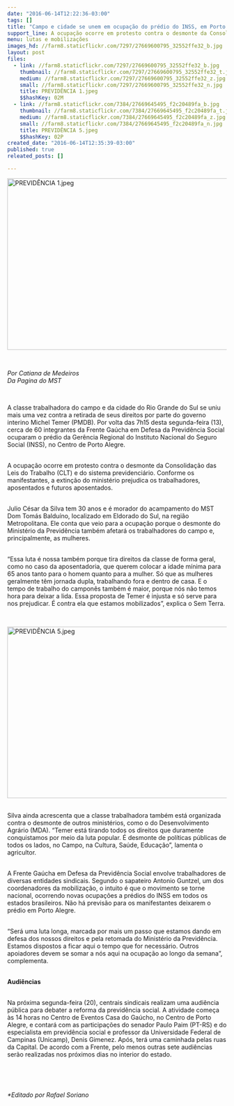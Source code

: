```yaml
---
date: "2016-06-14T12:22:36-03:00"
tags: []
title: "Campo e cidade se unem em ocupação do prédio do INSS, em Porto Alegre"
support_line: A ocupação ocorre em protesto contra o desmonte da Consolidação das Leis do Trabalho (CLT) e do sistema previdenciário.
menu: lutas e mobilizações
images_hd: //farm8.staticflickr.com/7297/27669600795_32552ffe32_b.jpg
layout: post
files:
  - link: //farm8.staticflickr.com/7297/27669600795_32552ffe32_b.jpg
    thumbnail: //farm8.staticflickr.com/7297/27669600795_32552ffe32_t.jpg
    medium: //farm8.staticflickr.com/7297/27669600795_32552ffe32_z.jpg
    small: //farm8.staticflickr.com/7297/27669600795_32552ffe32_n.jpg
    title: PREVIDÊNCIA 1.jpeg
    $$hashKey: 02M
  - link: //farm8.staticflickr.com/7384/27669645495_f2c20489fa_b.jpg
    thumbnail: //farm8.staticflickr.com/7384/27669645495_f2c20489fa_t.jpg
    medium: //farm8.staticflickr.com/7384/27669645495_f2c20489fa_z.jpg
    small: //farm8.staticflickr.com/7384/27669645495_f2c20489fa_n.jpg
    title: PREVIDÊNCIA 5.jpeg
    $$hashKey: 02P
created_date: "2016-06-14T12:35:39-03:00"
published: true
releated_posts: []

---
```

<p><img alt="PREVIDÊNCIA 1.jpeg" height="394" src="//farm8.staticflickr.com/7297/27669600795_32552ffe32_b.jpg" width="700" /></p>

<p>&nbsp;</p>

<p><em>Por Catiana de Medeiros<br />
Da Pagina do MST</em></p>

<p>&nbsp;</p>

<p>A classe trabalhadora do campo e da cidade do Rio Grande do Sul se uniu mais uma vez contra a retirada de seus direitos por parte do governo interino Michel Temer (PMDB). Por volta das 7h15 desta segunda-feira (13), cerca de 60 integrantes da Frente Ga&uacute;cha em Defesa da Previd&ecirc;ncia Social ocuparam o pr&eacute;dio da Ger&ecirc;ncia Regional do Instituto Nacional do Seguro Social (INSS), no Centro de Porto Alegre.</p>

<p><br />
A ocupa&ccedil;&atilde;o ocorre em protesto contra o desmonte da Consolida&ccedil;&atilde;o das Leis do Trabalho (CLT) e do sistema previdenci&aacute;rio. Conforme os manifestantes, a extin&ccedil;&atilde;o do minist&eacute;rio prejudica os trabalhadores, aposentados e futuros aposentados.</p>

<p><br />
Julio C&eacute;sar da Silva tem 30 anos e &eacute; morador do acampamento do MST Dom Tom&aacute;s Baldu&iacute;no, localizado em Eldorado do Sul, na regi&atilde;o Metropolitana. Ele conta que veio para a ocupa&ccedil;&atilde;o porque o desmonte do Minist&eacute;rio da Previd&ecirc;ncia tamb&eacute;m afetar&aacute; os trabalhadores do campo e, principalmente, as mulheres.</p>

<p><br />
&ldquo;Essa luta &eacute; nossa tamb&eacute;m porque tira direitos da classe de forma geral, como no caso da aposentadoria, que querem colocar a idade m&iacute;nima para 65 anos tanto para o homem quanto para a mulher. S&oacute; que as mulheres geralmente t&ecirc;m jornada dupla, trabalhando fora e dentro de casa. E o tempo de trabalho do campon&ecirc;s tamb&eacute;m &eacute; maior, porque n&oacute;s n&atilde;o temos hora para deixar a lida. Essa proposta de Temer &eacute; injusta e s&oacute; serve para nos prejudicar. &Eacute; contra ela que estamos mobilizados&rdquo;, explica o Sem Terra.</p>

<p>&nbsp;</p>

<p><img alt="PREVIDÊNCIA 5.jpeg" height="394" src="//farm8.staticflickr.com/7384/27669645495_f2c20489fa_b.jpg" width="700" /></p>

<p><br />
Silva ainda acrescenta que a classe trabalhadora tamb&eacute;m est&aacute; organizada contra o desmonte de outros minist&eacute;rios, como o do Desenvolvimento Agr&aacute;rio (MDA). &ldquo;Temer est&aacute; tirando todos os direitos que duramente conquistamos por meio da luta popular. &Eacute; desmonte de pol&iacute;ticas p&uacute;blicas de todos os lados, no Campo, na Cultura, Sa&uacute;de, Educa&ccedil;&atilde;o&rdquo;, lamenta o agricultor.</p>

<p><br />
A Frente Ga&uacute;cha em Defesa da Previd&ecirc;ncia Social envolve trabalhadores de diversas entidades sindicais. Segundo o sapateiro Antonio Guntzel, um dos coordenadores da mobiliza&ccedil;&atilde;o, o intuito &eacute; que o movimento se torne nacional, ocorrendo novas ocupa&ccedil;&otilde;es a pr&eacute;dios do INSS em todos os estados brasileiros. N&atilde;o h&aacute; previs&atilde;o para os manifestantes deixarem o pr&eacute;dio em Porto Alegre.</p>

<p><br />
&ldquo;Ser&aacute; uma luta longa, marcada por mais um passo que estamos dando em defesa dos nossos direitos e pela retomada do Minist&eacute;rio da Previd&ecirc;ncia. Estamos dispostos a ficar aqui o tempo que for necess&aacute;rio. Outros apoiadores devem se somar a n&oacute;s aqui na ocupa&ccedil;&atilde;o ao longo da semana&rdquo;, complementa.</p>

<p><br />
<strong>Audi&ecirc;ncias</strong></p>

<p><br />
Na pr&oacute;xima segunda-feira (20), centrais sindicais realizam uma audi&ecirc;ncia p&uacute;blica para debater a reforma da previd&ecirc;ncia social. A atividade come&ccedil;a &agrave;s 14 horas no Centro de Eventos Casa do Ga&uacute;cho, no Centro de Porto Alegre, e contar&aacute; com as participa&ccedil;&otilde;es do senador Paulo Paim (PT-RS) e do especialista em previd&ecirc;ncia social e professor da Universidade Federal de Campinas (Unicamp), Denis Gimenez. Ap&oacute;s, ter&aacute; uma caminhada pelas ruas da Capital. De acordo com a Frente, pelo menos outras sete audi&ecirc;ncias ser&atilde;o realizadas nos pr&oacute;ximos dias no interior do estado.</p>

<p>&nbsp;</p>

<p>&nbsp;</p>

<p><em>*Editado por Rafael Soriano</em></p>

